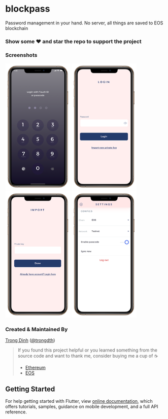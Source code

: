 # blockpass

Password management in your hand. No server, all things are saved to EOS blockchain

### Show some :heart: and star the repo to support the project

### Screenshots

<img src="screenshots/s1.png" height="400em" /> <img src="screenshots/s2.png" height="400em" /> <img src="screenshots/s3.png" height="400em" /> <img src="screenshots/s4.png" height="400em" />


### Created & Maintained By

[Trong Dinh](https://github.com/trongdth) ([@trongdth](https://www.twitter.com/trongdth))

> If you found this project helpful or you learned something from the source code and want to thank me, consider buying me a cup of :coffee:
>
> * [Ethereum](0x9a1592C20A15f99AbB6b69E199f38D50Fa8372Ac)
> * [EOS](zcryptoman1z)

## Getting Started

For help getting started with Flutter, view [online documentation](https://flutter.dev/docs), which offers tutorials, 
samples, guidance on mobile development, and a full API reference.
